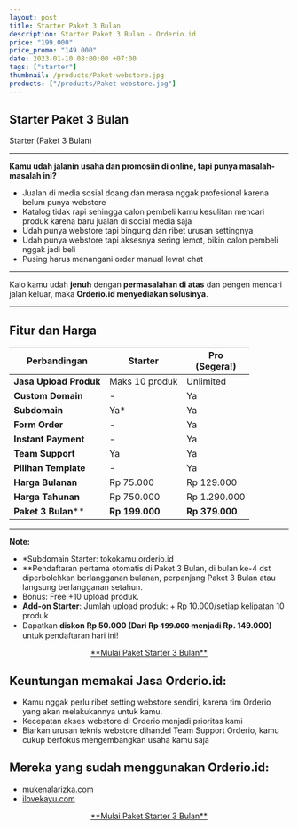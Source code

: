 ```yaml
---
layout: post
title: Starter Paket 3 Bulan
description: Starter Paket 3 Bulan - Orderio.id
price: "199.000"
price_promo: "149.000"
date: 2023-01-10 08:00:00 +07:00
tags: ["starter"]
thumbnail: /products/Paket-webstore.jpg
products: ["/products/Paket-webstore.jpg"]
---
```


## Starter Paket 3 Bulan

Starter (Paket 3 Bulan)

---

**Kamu udah jalanin usaha dan promosiin di online, tapi punya masalah-masalah ini?**

* Jualan di media sosial doang dan merasa nggak profesional karena belum punya webstore
* Katalog tidak rapi sehingga calon pembeli kamu kesulitan mencari produk karena baru jualan di social media saja
* Udah punya webstore tapi bingung dan ribet urusan settingnya
* Udah punya webstore tapi aksesnya sering lemot, bikin calon pembeli nggak jadi beli
* Pusing harus menangani order manual lewat chat

---

Kalo kamu udah **jenuh** dengan **permasalahan di atas** dan pengen mencari jalan keluar, maka **Orderio.id menyediakan solusinya**.

---

## Fitur dan Harga

| **Perbandingan** | **Starter** | **Pro**<br>**(Segera!)** |
| --- | --- | --- |
| **Jasa Upload Produk** | Maks 10 produk | Unlimited |
| **Custom Domain** | - | Ya |
| **Subdomain** | Ya* | Ya |
| **Form Order** | - | Ya |
| **Instant Payment** | - | Ya |
| **Team Support** | Ya | Ya |
| **Pilihan Template** | - | Ya |
| **Harga Bulanan** | Rp 75.000 | Rp 129.000 |
| **Harga Tahunan** | Rp 750.000 | Rp 1.290.000 |
| **Paket 3 Bulan**** | **Rp 199.000** | **Rp 379.000** |

---

**Note:**

* *Subdomain Starter: tokokamu.orderio.id
* **Pendaftaran pertama otomatis di Paket 3 Bulan, di bulan ke-4 dst diperbolehkan berlangganan bulanan, perpanjang Paket 3 Bulan atau langsung berlangganan setahun.
* Bonus: Free +10 upload produk.
* **Add-on Starter**: Jumlah upload produk: + Rp 10.000/setiap kelipatan 10 produk
* Dapatkan **diskon Rp 50.000 (Dari Rp  ̶1̶9̶9̶.̶0̶0̶0̶  menjadi Rp. 149.000)** untuk pendaftaran hari ini!

<center><a href="https://tribelio.page/site/checkout/3bulanorderio" target="_blank">**Mulai Paket Starter 3 Bulan**</a></center>

## Keuntungan memakai Jasa Orderio.id:

* Kamu nggak perlu ribet setting webstore sendiri, karena tim Orderio yang akan melakukannya untuk kamu.
* Kecepatan akses webstore di Orderio menjadi prioritas kami
* Biarkan urusan teknis webstore dihandel Team Support Orderio, kamu cukup berfokus mengembangkan usaha kamu saja

## Mereka yang sudah menggunakan Orderio.id:

<ul>
  <li><a href="https://mukenalarizka.com/" target="_blank">mukenalarizka.com</a></li>
  <li><a href="https://ilovekayu.com/" target="_blank">ilovekayu.com</a></li>
</ul>

<center><a href="https://tribelio.page/site/checkout/3bulanorderio" target="_blank">**Mulai Paket Starter 3 Bulan**</a></center>
